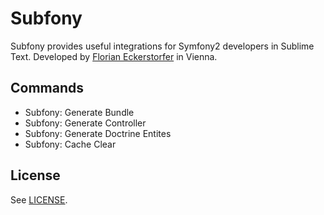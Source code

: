 Subfony
=======

Subfony provides useful integrations for Symfony2 developers in Sublime Text. Developed by [Florian Eckerstorfer](http://florianeckerstorfer.com) in Vienna.


Commands
--------

- Subfony: Generate Bundle
- Subfony: Generate Controller
- Subfony: Generate Doctrine Entites
- Subfony: Cache Clear


License
-------

See [LICENSE](https://github.com/florianeckerstorfer/subfony/blob/master/LICENSE).
